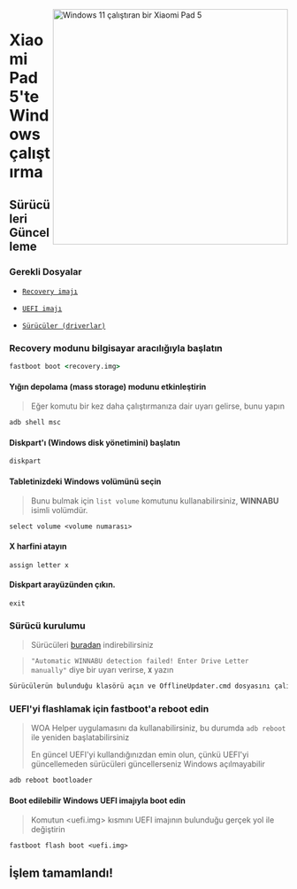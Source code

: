 <img align="right" src="https://raw.githubusercontent.com/erdilS/Port-Windows-11-Xiaomi-Pad-5/main/nabu.png" width="425" alt="Windows 11 çalıştıran bir Xiaomi Pad 5">

# Xiaomi Pad 5'te Windows çalıştırma

## Sürücüleri Güncelleme

### Gerekli Dosyalar
- [```Recovery imajı```](https://github.com/erdilS/Port-Windows-11-Xiaomi-Pad-5/releases/download/1.0/recovery.img)

- [```UEFI imajı```](https://github.com/erdilS/Port-Windows-11-Xiaomi-Pad-5/releases/download/UEFI/uefi-v3.img)
  
- [```Sürücüler (driverlar)```](https://github.com/map220v/MiPad5-Drivers/releases/latest)

### Recovery modunu bilgisayar aracılığıyla başlatın
```cmd
fastboot boot <recovery.img>
```

#### Yığın depolama (mass storage) modunu etkinleştirin
> Eğer komutu bir kez daha çalıştırmanıza dair uyarı gelirse, bunu yapın
```cmd
adb shell msc
```
  
#### Diskpart'ı (Windows disk yönetimini) başlatın
```cmd
diskpart
```

#### Tabletinizdeki Windows volümünü seçin
> Bunu bulmak için `list volume` komutunu kullanabilirsiniz, **WINNABU** isimli volümdür.
```diskpart
select volume <volume numarası>
```

#### X harfini atayın
```diskpart
assign letter x
```

#### Diskpart arayüzünden çıkın.
```diskpart
exit
```

### Sürücü kurulumu
> Sürücüleri [buradan](https://github.com/map220v/MiPad5-Drivers/releases/latest) indirebilirsiniz

> `"Automatic WINNABU detection failed! Enter Drive Letter manually"` diye bir uyarı verirse, **`X`** yazın   
```cmd
Sürücülerün bulunduğu klasörü açın ve OfflineUpdater.cmd dosyasını çalıştırın
```
  
### UEFI'yi flashlamak için fastboot'a reboot edin
> WOA Helper uygulamasını da kullanabilirsiniz, bu durumda ```adb reboot``` ile yeniden başlatabilirsiniz 
>
> En güncel UEFI'yi kullandığınızdan emin olun, çünkü UEFI'yi güncellemeden sürücüleri güncellerseniz Windows açılmayabilir
```cmd
adb reboot bootloader
```

#### Boot edilebilir Windows UEFI imajıyla boot edin
> Komutun <uefi.img> kısmını UEFI imajının bulunduğu gerçek yol ile değiştirin
```
fastboot flash boot <uefi.img>
```

## İşlem tamamlandı!
